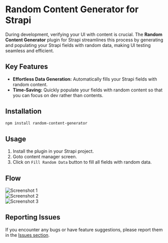# Random Content Generator for Strapi

During development, verifying your UI with content is crucial. The **Random Content Generator** plugin for Strapi streamlines this process by generating and populating your Strapi fields with random data, making UI testing seamless and efficient.

## Key Features
- **Effortless Data Generation:** Automatically fills your Strapi fields with random content.  
- **Time-Saving:** Quickly populate your fields with random content so that you can focus on dev rather than contents.  


## Installation
```bash
npm install random-content-generator
```
## Usage
1. Install the plugin in your Strapi project.  
2. Goto content manager screen.  
3. Click on ``` Fill Random Data ```  button to fill all fields with random data.  



## Flow

![Screenshot 1](https://i.ibb.co/ggxCg2f/1.png)  
![Screenshot 2](https://i.ibb.co/Wcc47qH/2.png)  
![Screenshot 3](https://i.ibb.co/zQKNtLT/3.png)

## Reporting Issues
If you encounter any bugs or have feature suggestions, please report them in the [Issues section](https://www.npmjs.com/package/random-content-generator).



